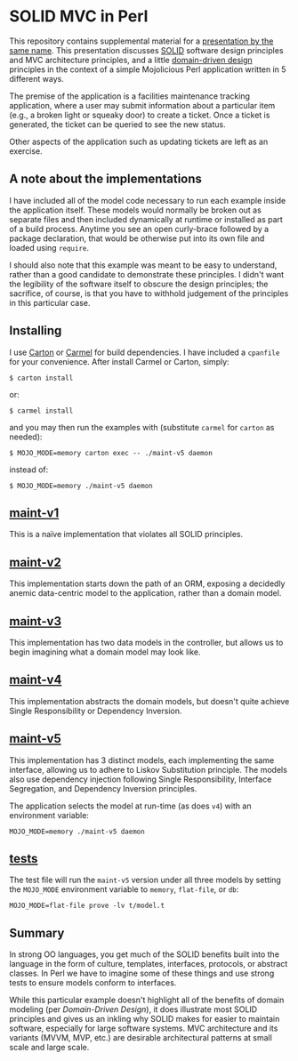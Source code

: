 # SOLID MVC in Perl

This repository contains supplemental material for a [presentation by the same name](http://scottw.github.io/presentations/solid-mvc-perl/). This presentation discusses [SOLID](http://butunclebob.com/ArticleS.UncleBob.PrinciplesOfOod) software design principles and MVC architecture principles, and a little [domain-driven design](https://www.amazon.com/Domain-Driven-Design-Tackling-Complexity-Software/dp/0321125215) principles in the context of a simple Mojolicious Perl application written in 5 different ways.

The premise of the application is a facilities maintenance tracking application, where a user may submit information about a particular item (e.g., a broken light or squeaky door) to create a ticket. Once a ticket is generated, the ticket can be queried to see the new status.

Other aspects of the application such as updating tickets are left as an exercise.

## A note about the implementations

I have included all of the model code necessary to run each example inside the application itself. These models would normally be broken out as separate files and then included dynamically at runtime or installed as part of a build process. Anytime you see an open curly-brace followed by a package declaration, that would be otherwise put into its own file and loaded using `require`.

I should also note that this example was meant to be easy to understand, rather than a good candidate to demonstrate these principles. I didn't want the legibility of the software itself to obscure the design principles; the sacrifice, of course, is that you have to withhold judgement of the principles in this particular case.

## Installing

I use [Carton](https://metacpan.org/release/Carton) or [Carmel](https://metacpan.org/release/Carmel) for build dependencies. I have included a `cpanfile` for your convenience. After install Carmel or Carton, simply:

    $ carton install

or:

    $ carmel install

and you may then run the examples with (substitute `carmel` for `carton` as needed):

    $ MOJO_MODE=memory carton exec -- ./maint-v5 daemon

instead of:

    $ MOJO_MODE=memory ./maint-v5 daemon

## [maint-v1](maint-v1)

This is a naïve implementation that violates all SOLID principles.

## [maint-v2](maint-v2)

This implementation starts down the path of an ORM, exposing a decidedly anemic data-centric model to the application, rather than a domain model.

## [maint-v3](maint-v3)

This implementation has two data models in the controller, but allows us to begin imagining what a domain model may look like.

## [maint-v4](maint-v4)

This implementation abstracts the domain models, but doesn't quite achieve Single Responsibility or Dependency Inversion.

## [maint-v5](maint-v5)

This implementation has 3 distinct models, each implementing the same interface, allowing us to adhere to Liskov Substitution principle. The models also use dependency injection following Single Responsibility, Interface Segregation, and Dependency Inversion principles.

The application selects the model at run-time (as does `v4`) with an environment variable:

    MOJO_MODE=memory ./maint-v5 daemon

## [tests](t/model.t)

The test file will run the `maint-v5` version under all three models by setting the `MOJO_MODE` environment variable to `memory`, `flat-file`, or `db`:

    MOJO_MODE=flat-file prove -lv t/model.t

## Summary

In strong OO languages, you get much of the SOLID benefits built into the language in the form of culture, templates, interfaces, protocols, or abstract classes. In Perl we have to imagine some of these things and use strong tests to ensure models conform to interfaces.

While this particular example doesn't highlight all of the benefits of domain modeling (per *Domain-Driven Design*), it does illustrate most SOLID principles and gives us an inkling why SOLID makes for easier to maintain software, especially for large software systems. MVC architecture and its variants (MVVM, MVP, etc.) are desirable architectural patterns at small scale and large scale.
